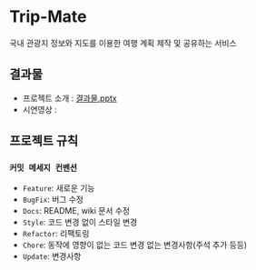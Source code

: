 # Trip-Mate
국내 관광지 정보와 지도를 이용한 여행 계획 제작 및 공유하는 서비스

## 결과물
- 프로젝트 소개 : [결과물.pptx](https://github.com/EunSeo119/Trip-Mate/files/11706589/default.pptx)
- 시연영상 : 

## 프로젝트 규칙 
### `커밋 메세지 컨벤션`

- `Feature`: 새로운 기능
- `BugFix`: 버그 수정
- `Docs`: README, wiki 문서 수정
- `Style`: 코드 변경 없이 스타일 변경
- `Refactor`: 리팩토링
- `Chore`: 동작에 영향이 없는 코드 변경 없는 변경사항(주석 추가 등등)
- `Update`: 변경사항
